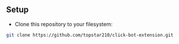 ## Setup
- Clone this repository to your filesystem:
```bash
git clone https://github.com/topstar210/click-bot-extension.git
```
